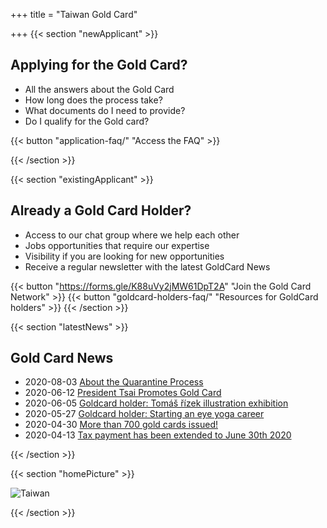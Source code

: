 +++
title = "Taiwan Gold Card"

+++
{{< section "newApplicant" >}}

## Applying for the Gold Card?

* All the answers about the Gold Card
* How long does the process take?
* What documents do I need to provide?
* Do I qualify for the Gold card?

{{< button "application-faq/" "Access the FAQ" >}}

{{< /section >}}

{{< section "existingApplicant" >}}

## Already a Gold Card Holder?

* Access to our chat group where we help each other
* Jobs opportunities that require our expertise
* Visibility if you are looking for new opportunities
* Receive a regular newsletter with the latest GoldCard News

{{< button "https://forms.gle/K88uVy2jMW61DpT2A" "Join the Gold Card Network" >}}
{{< button "goldcard-holders-faq/" "Resources for GoldCard holders" >}}
{{< /section >}}

{{< section "latestNews" >}}

## Gold Card News

* <time datetime="2020-08-03">2020-08-03</time> [About the Quarantine Process](quarantine-process "About Quarantine")
* <time datetime="2020-06-12">2020-06-12</time> [President Tsai Promotes Gold Card](https://english.president.gov.tw/News/6008)
* <time datetime="2020-06-05">2020-06-05</time> [Goldcard holder: Tomáš řízek illustration exhibition](https://99dac.com/exhibition-detail.php?id=140)
* <time datetime="2020-06-05">2020-05-27</time> [Goldcard holder: Starting an eye yoga career](https://meet.bnext.com.tw/intl/articles/view/46488)
* <time datetime="2020-06-05">2020-04-30</time> [More than 700 gold cards issued!](https://foreigntalentact.ndc.gov.tw/en/News_Content.aspx?n=F0746484B877D582&s=91B121FE3FA7C24D)
* <time datetime="2020-06-05">2020-04-13</time> [Tax payment has been extended to June 30th 2020](https://home.kpmg/us/en/home/insights/2020/04/tnf-taiwan-tax-return-tax-payment-deadlines-extended-covid-19.html)

{{< /section >}}

{{< section "homePicture" >}}

![Taiwan](./images/taiwan-unsplash.jpeg)

{{< /section >}}